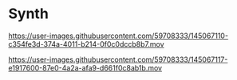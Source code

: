 # Synth



https://user-images.githubusercontent.com/59708333/145067110-c354fe3d-374a-4011-b214-0f0c0dccb8b7.mov


https://user-images.githubusercontent.com/59708333/145067117-e1917600-87e0-4a2a-afa9-d661f0c8ab1b.mov

